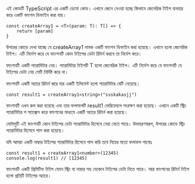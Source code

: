 এই কোডটি TypeScript এর একটি ডেমো কোড। এখানে জেনে নেওয়া হচ্ছে কিভাবে জেনেরিক টাইপ ব্যবহার করে একটি ফাংশন ডিফাইন করা যায়।

```
const createArray1 = <T>(param: T): T[] => {
    return [param]
}
```

উপরের কোডে দেখা যাচ্ছে যে createArray1 নামক একটি ফাংশন ডিফাইন করা হয়েছে। এখানে <T> হলো জেনেরিক টাইপ। এটি নির্দেশ করে যে ফাংশনটি কোন টাইপের ডেটা রিটার্ন করবে তা নির্দেশ করে।

ফাংশনটি একটি প্যারামিটার নেয়। প্যারামিটার টাইপটি T হলো জেনেরিক টাইপ। এটি নির্দেশ করে যে ফাংশনটি যে টাইপের ডেটা নেয় সেটি নির্দিষ্ট করে না।

ফাংশনটি একটি অ্যারে রিটার্ন করে যার একটি ইলিমেন্ট হলো প্যারামিটার যেটি নেয়েছে।

```
const result1 = createArray1<string>("ssskakasjj")
```

ফাংশনটি এখন কল করা হয়েছে এবং তার ফলাফলটি result1 ভেরিয়েবলে সংরক্ষণ করা হয়েছে। এখানে একটি স্ট্রিং প্যারামিটার প
স্যাক্সেস করে ফাংশনের মাধ্যমে একটি অ্যারে রিটার্ন করা হয়েছে।

মোটামুটি এই ফাংশনটি কোন টাইপের ডেটা প্যারামিটার হিসেবে নেয়া যেতে পারে। উদাহরণস্বরূপ, উপরের কোডে স্ট্রিং প্যারামিটার হিসেবে পাস করা হয়েছে।

যদি আমরা একটি নাম্বার টাইপের প্যারামিটার হিসেবে পাস করি তবে নিচের মতো ফলাফল পাবোঃ

```
const result1 = createArray1<number>(12345)
console.log(result1) // [12345]
```

ফাংশনটি একটি প্রিমিটিভ টাইপ যেমন স্ট্রিং বা নাম্বার সহ যেকোন টাইপের ডেটা নিতে পারে। আর ফাংশনের রিটার্ন টাইপ হলো প্রতিটি টাইপের অ্যারে।
